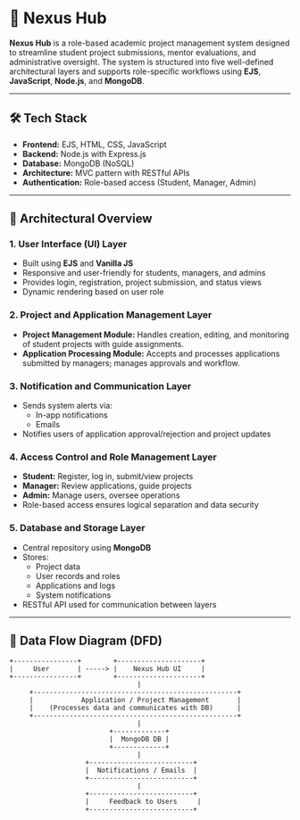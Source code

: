 # 🚀 Nexus Hub

**Nexus Hub** is a role-based academic project management system designed to streamline student project submissions, mentor evaluations, and administrative oversight. The system is structured into five well-defined architectural layers and supports role-specific workflows using **EJS**, **JavaScript**, **Node.js**, and **MongoDB**.

---

## 🛠️ Tech Stack

- **Frontend:** EJS, HTML, CSS, JavaScript
- **Backend:** Node.js with Express.js
- **Database:** MongoDB (NoSQL)
- **Architecture:** MVC pattern with RESTful APIs
- **Authentication:** Role-based access (Student, Manager, Admin)

---

## 🧠 Architectural Overview

### 1. **User Interface (UI) Layer**
- Built using **EJS** and **Vanilla JS**
- Responsive and user-friendly for students, managers, and admins
- Provides login, registration, project submission, and status views
- Dynamic rendering based on user role

### 2. **Project and Application Management Layer**
- **Project Management Module:** Handles creation, editing, and monitoring of student projects with guide assignments.
- **Application Processing Module:** Accepts and processes applications submitted by managers; manages approvals and workflow.

### 3. **Notification and Communication Layer**
- Sends system alerts via:
  - In-app notifications
  - Emails
- Notifies users of application approval/rejection and project updates

### 4. **Access Control and Role Management Layer**
- **Student:** Register, log in, submit/view projects
- **Manager:** Review applications, guide projects
- **Admin:** Manage users, oversee operations
- Role-based access ensures logical separation and data security

### 5. **Database and Storage Layer**
- Central repository using **MongoDB**
- Stores:
  - Project data
  - User records and roles
  - Applications and logs
  - System notifications
- RESTful API used for communication between layers

---

## 🔄 Data Flow Diagram (DFD)

```plaintext
+----------------+        +---------------------+
|     User       | -----> |    Nexus Hub UI     |
+----------------+        +---------------------+
                                |
     +---------------------------------------------------+
     |            Application / Project Management       |
     |    (Processes data and communicates with DB)      |
     +---------------------------------------------------+
                                |
                         +-------------+
                         |  MongoDB DB |
                         +-------------+
                                |
                   +--------------------------+
                   |  Notifications / Emails  |
                   +--------------------------+
                                |
                   +--------------------------+
                   |     Feedback to Users     |
                   +--------------------------+
